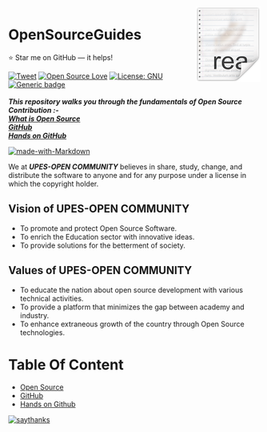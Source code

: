 <img src="icon.png" align="right" />

# OpenSourceGuides
:star: Star me on GitHub — it helps!

[![Tweet](https://img.shields.io/twitter/url/http/shields.io.svg?style=social)](https://twitter.com/intent/tweet?text=UPES%20OPEN%20COMMUNITY%20spreading%20awareness%20about%20Open%20Source.%20Go%20and%20Check%204&url=https://github.com/upes-open/TheOpenSourceGuide&hashtags=upes,DevOpsAtUPES,opensource,upesopencommunity,osos,ososatupes)
[![Open Source Love](https://badges.frapsoft.com/os/v1/open-source.svg?v=103)](https://github.com/upes-open/TheOpenSourceGuide)
[![License: GNU](https://img.shields.io/badge/License-GNU-orange.svg)](https://github.com/upes-open/TheOpenSourceGuide/blob/master/LICENSE)
[![Generic badge](https://img.shields.io/badge/Contributions-All-blue.svg)](https://github.com/upes-open/TheOpenSourceGuide/graphs/contributors)
<br><br>
***This repository walks you through the fundamentals of Open Source Contribution :-<br>[What is Open Source]()<br>[GitHub]()<br>[Hands on GitHub]()***

[![made-with-Markdown](https://img.shields.io/badge/Made%20with-Markdown-yellow.svg)](https://github.com/Nehasingh1300/TheOpenSourceGuide)

We at ***UPES-OPEN COMMUNITY*** believes in share, study, change, and distribute the software to anyone and for any purpose under a license in which the copyright holder.<br>

## Vision of UPES-OPEN COMMUNITY
- To promote and protect Open Source Software.
- To enrich the Education sector with innovative ideas.
- To provide solutions for the betterment of society.
## Values of UPES-OPEN COMMUNITY
- To educate the nation about open source development with various technical activities.
- To provide a platform that minimizes the gap between academy and industry.
- To enhance extraneous growth of the country through Open Source technologies. 

# Table Of Content
  - [Open Source]()
  - [GitHub]()
  - [Hands on Github]()





[![saythanks](https://img.shields.io/badge/say-thanks-ff69b4.svg)](https://github.com/upes-open/TheOpenSourceGuide)
